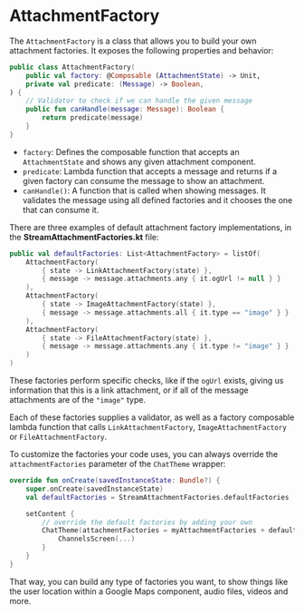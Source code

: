 # AttachmentFactory

The `AttachmentFactory` is a class that allows you to build your own attachment factories. It exposes the following properties and behavior:

```kotlin
public class AttachmentFactory(
    public val factory: @Composable (AttachmentState) -> Unit,
    private val predicate: (Message) -> Boolean,
) {
    // Validator to check if we can handle the given message
    public fun canHandle(message: Message): Boolean {
        return predicate(message)
    }
}
```

* `factory`: Defines the composable function that accepts an `AttachmentState` and shows any given attachment component.
* `predicate`: Lambda function that accepts a message and returns if a given factory can consume the message to show an attachment.
* `canHandle()`: A function that is called when showing messages. It validates the message using all defined factories and it chooses the one that can consume it.

There are three examples of default attachment factory implementations, in the **StreamAttachmentFactories.kt** file:

```kotlin
public val defaultFactories: List<AttachmentFactory> = listOf(
    AttachmentFactory(
        { state -> LinkAttachmentFactory(state) },
        { message -> message.attachments.any { it.ogUrl != null } }
    ),
    AttachmentFactory(
        { state -> ImageAttachmentFactory(state) },
        { message -> message.attachments.all { it.type == "image" } }
    ),
    AttachmentFactory(
        { state -> FileAttachmentFactory(state) },
        { message -> message.attachments.any { it.type != "image" } }
    )
)
```

These factories perform specific checks, like if the `ogUrl` exists, giving us information that this is a link attachment, or if all of the message attachments are of the `"image"` type.

Each of these factories supplies a validator, as well as a factory composable lambda function that calls `LinkAttachmentFactory`, `ImageAttachmentFactory` or `FileAttachmentFactory`.

To customize the factories your code uses, you can always override the `attachmentFactories` parameter of the `ChatTheme` wrapper:

```kotlin
override fun onCreate(savedInstanceState: Bundle?) {
    super.onCreate(savedInstanceState)
    val defaultFactories = StreamAttachmentFactories.defaultFactories

    setContent {
        // override the default factories by adding your own
        ChatTheme(attachmentFactories = myAttachmentFactories + defaultFactories) {
            ChannelsScreen(...)
        }
    }
}
```

That way, you can build any type of factories you want, to show things like the user location within a Google Maps component, audio files, videos and more.
